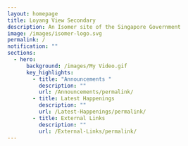 ```yaml
---
layout: homepage
title: Loyang View Secondary
description: An Isomer site of the Singapore Government
image: /images/isomer-logo.svg
permalink: /
notification: ""
sections:
  - hero:
      background: /images/My Video.gif
      key_highlights:
        - title: "Announcements "
          description: ""
          url: /Announcements/permalink/
        - title: Latest Happenings
          description: ""
          url: /Latest-Happenings/permalink/
        - title: External Links
          description: ""
          url: /External-Links/permalink/
---
```

